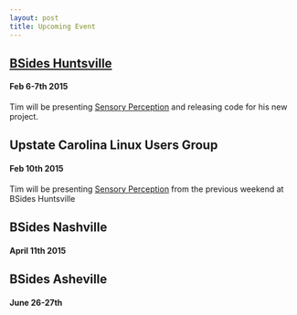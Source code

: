 ```yaml
---
layout: post
title: Upcoming Event
---
```


## [BSides Huntsville](http://http://www.bsideshuntsville.org/ "BSides Huntsville")
#### Feb 6-7th 2015 

Tim will be presenting [Sensory Perception](http://www.bsideshuntsville.org/presentation/sensory-perception-diy-approach-building-sensor-network "Sensory Perception") and releasing code for his new project.

## Upstate Carolina Linux Users Group
#### Feb 10th 2015

Tim will be presenting [Sensory Perception](http://www.bsideshuntsville.org/presentation/sensory-perception-diy-approach-building-sensor-network "Sensory Perception") from the previous weekend at BSides Huntsville

## BSides Nashville
#### April 11th 2015



## BSides Asheville 
#### June 26-27th

